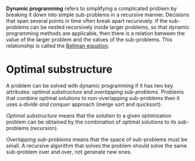 **Dynamic programming** refers to simplifying a complicated problem by breaking it down into simple sub-problems in a recursive manner. Decisions that span several points in time often break apart recursively. If the sub-problems can be nested recursively inside larger problems, so that dynamic programming methods are applicable, then there is a relation between the value of the larger problem and the values of the sub-problems. This relationship is called the [Bellman equation](https://en.wikipedia.org/wiki/Bellman_equation).

# Optimal substructure

A problem can be solved with dynamic programming if it has two key attributes: *optimal substructure* and *overlapping sub-problems*. Problems that combine optimal solutions to non-overlapping sub-problems then it uses a *divide and conquer* approach (merge sort and quicksort).

*Optimal substructure* means that the solution to a given optimization problem can be obtained by the combination of optimal solutions to its sub-problems (recursion).

*Overlapping sub-problems* means that the space of sub-problems must be small. A recursive algorithm that solves the problem should solve the same sub-problem over and over, not generate new ones.
